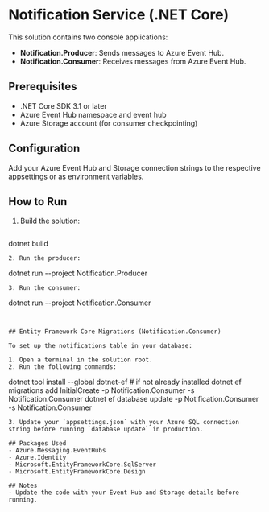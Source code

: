 # Notification Service (.NET Core)

This solution contains two console applications:

- **Notification.Producer**: Sends messages to Azure Event Hub.
- **Notification.Consumer**: Receives messages from Azure Event Hub.

## Prerequisites
- .NET Core SDK 3.1 or later
- Azure Event Hub namespace and event hub
- Azure Storage account (for consumer checkpointing)

## Configuration
Add your Azure Event Hub and Storage connection strings to the respective appsettings or as environment variables.

## How to Run
1. Build the solution:
   ```
dotnet build
   ```
2. Run the producer:
   ```
dotnet run --project Notification.Producer
   ```
3. Run the consumer:
   ```
dotnet run --project Notification.Consumer
   ```


## Entity Framework Core Migrations (Notification.Consumer)

To set up the notifications table in your database:

1. Open a terminal in the solution root.
2. Run the following commands:
   ```
   dotnet tool install --global dotnet-ef # if not already installed
   dotnet ef migrations add InitialCreate -p Notification.Consumer -s Notification.Consumer
   dotnet ef database update -p Notification.Consumer -s Notification.Consumer
   ```
3. Update your `appsettings.json` with your Azure SQL connection string before running `database update` in production.

## Packages Used
- Azure.Messaging.EventHubs
- Azure.Identity
- Microsoft.EntityFrameworkCore.SqlServer
- Microsoft.EntityFrameworkCore.Design

## Notes
- Update the code with your Event Hub and Storage details before running.
